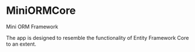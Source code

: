# MiniORMCore
Mini ORM Framework

The app is designed to resemble the functionality of Entity Framework Core to an extent. 
